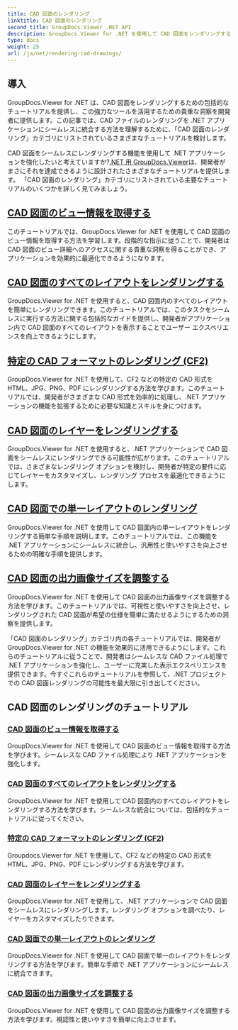 ```yaml
---
title: CAD 図面のレンダリング
linktitle: CAD 図面のレンダリング
second_title: GroupDocs.Viewer .NET API
description: GroupDocs.Viewer for .NET を使用して CAD 図面をレンダリングするためのチュートリアルをご覧ください。シームレスな CAD ファイル処理により .NET アプリケーションを強化する方法を学びます。
type: docs
weight: 25
url: /ja/net/rendering-cad-drawings/
---
```


## 導入

GroupDocs.Viewer for .NET は、CAD 図面をレンダリングするための包括的なチュートリアルを提供し、この強力なツールを活用するための貴重な洞察を開発者に提供します。この記事では、CAD ファイルのレンダリングを .NET アプリケーションにシームレスに統合する方法を理解するために、「CAD 図面のレンダリング」カテゴリにリストされているさまざまなチュートリアルを検討します。

CAD 図面をシームレスにレンダリングする機能を使用して .NET アプリケーションを強化したいと考えていますか?[.NET 用 GroupDocs.Viewer](#)は、開発者がまさにそれを達成できるように設計されたさまざまなチュートリアルを提供します。 「CAD 図面のレンダリング」カテゴリにリストされている主要なチュートリアルのいくつかを詳しく見てみましょう。

## [CAD 図面のビュー情報を取得する](./get-view-info-cad-drawing/)
このチュートリアルでは、GroupDocs.Viewer for .NET を使用して CAD 図面のビュー情報を取得する方法を学習します。段階的な指示に従うことで、開発者は CAD 図面のビュー詳細へのアクセスに関する貴重な洞察を得ることができ、アプリケーションを効果的に最適化できるようになります。

## [CAD 図面のすべてのレイアウトをレンダリングする](./render-all-layouts-cad/)
GroupDocs.Viewer for .NET を使用すると、CAD 図面内のすべてのレイアウトを簡単にレンダリングできます。このチュートリアルでは、このタスクをシームレスに実行する方法に関する包括的なガイドを提供し、開発者がアプリケーション内で CAD 図面のすべてのレイアウトを表示することでユーザー エクスペリエンスを向上できるようにします。

## [特定の CAD フォーマットのレンダリング (CF2)](./render-specific-cad-formats/)
GroupDocs.Viewer for .NET を使用して、CF2 などの特定の CAD 形式を HTML、JPG、PNG、PDF にレンダリングする方法を学びます。このチュートリアルでは、開発者がさまざまな CAD 形式を効率的に処理し、.NET アプリケーションの機能を拡張するために必要な知識とスキルを身につけます。

## [CAD 図面のレイヤーをレンダリングする](./render-layers-cad/)
GroupDocs.Viewer for .NET を使用すると、.NET アプリケーションで CAD 図面をシームレスにレンダリングできる可能性が広がります。このチュートリアルでは、さまざまなレンダリング オプションを検討し、開発者が特定の要件に応じてレイヤーをカスタマイズし、レンダリング プロセスを最適化できるようにします。

## [CAD 図面での単一レイアウトのレンダリング](./render-single-layout-cad/)
GroupDocs.Viewer for .NET を使用して CAD 図面内の単一レイアウトをレンダリングする簡単な手順を説明します。このチュートリアルでは、この機能を .NET アプリケーションにシームレスに統合し、汎用性と使いやすさを向上させるための明確な手順を提供します。

## [CAD 図面の出力画像サイズを調整する](./adjust-output-image-size-cad/)
GroupDocs.Viewer for .NET を使用して CAD 図面の出力画像サイズを調整する方法を学びます。このチュートリアルでは、可視性と使いやすさを向上させ、レンダリングされた CAD 図面が希望の仕様を簡単に満たせるようにするための洞察を提供します。

「CAD 図面のレンダリング」カテゴリ内の各チュートリアルでは、開発者が GroupDocs.Viewer for .NET の機能を効果的に活用できるようにします。これらのチュートリアルに従うことで、開発者はシームレスな CAD ファイル処理で .NET アプリケーションを強化し、ユーザーに充実した表示エクスペリエンスを提供できます。今すぐこれらのチュートリアルを参照して、.NET プロジェクトでの CAD 図面レンダリングの可能性を最大限に引き出してください。

## CAD 図面のレンダリングのチュートリアル
### [CAD 図面のビュー情報を取得する](./get-view-info-cad-drawing/)
GroupDocs.Viewer for .NET を使用して CAD 図面のビュー情報を取得する方法を学びます。シームレスな CAD ファイル処理により .NET アプリケーションを強化します。
### [CAD 図面のすべてのレイアウトをレンダリングする](./render-all-layouts-cad/)
GroupDocs.Viewer for .NET を使用して CAD 図面内のすべてのレイアウトをレンダリングする方法を学びます。シームレスな統合については、包括的なチュートリアルに従ってください。
### [特定の CAD フォーマットのレンダリング (CF2)](./render-specific-cad-formats/)
Groupdocs.Viewer for .NET を使用して、CF2 などの特定の CAD 形式を HTML、JPG、PNG、PDF にレンダリングする方法を学びます。
### [CAD 図面のレイヤーをレンダリングする](./render-layers-cad/)
GroupDocs.Viewer for .NET を使用して、.NET アプリケーションで CAD 図面をシームレスにレンダリングします。レンダリング オプションを調べたり、レイヤーをカスタマイズしたりできます。
### [CAD 図面での単一レイアウトのレンダリング](./render-single-layout-cad/)
GroupDocs.Viewer for .NET を使用して CAD 図面で単一のレイアウトをレンダリングする方法を学びます。簡単な手順で .NET アプリケーションにシームレスに統合できます。
### [CAD 図面の出力画像サイズを調整する](./adjust-output-image-size-cad/)
GroupDocs.Viewer for .NET を使用して CAD 図面の出力画像サイズを調整する方法を学びます。視認性と使いやすさを簡単に向上させます。